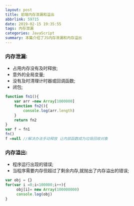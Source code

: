```yaml
---
layout: post
title: 前端内存泄漏和溢出
abbrlink: 59715
date: 2019-02-15 19:35:55
tags: 内存泄漏
categories: JavaScript
summary: 本篇介绍了JS内存泄漏和内存溢出
---
```


### 内存泄漏:

- 占用内存没有及时释放;
- 意外的全局变量;
- 没有及时清理计时器或回调函数;
- 闭包;

```javascript
function fn1(){
    var arr =new Array[1000000]
    function fn2(){
        console.log(arr.length)
    }
    return fn2
}
var f = fn1
fn() 
f =null //解决办法手动释放 让内部函数成为垃圾回收对象
```

### 内存溢出:

- 程序运行出现的错误;
- 当程序需要内存但超过了剩余内存,就抛出了内存溢出的错误;

```javascript
var obj = {}
for(var i =0;i<100000;i++){
     obj[i]= new Array(100000000)
     console.log(obj)
}
```